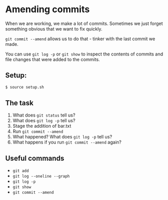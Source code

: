 # Amending commits

When we are working, we make a lot of commits.
Sometimes we just forget something obvious that we want to fix quickly.

`git commit --amend` allows us to do that - tinker with the last commit we made.

You can use `git log -p` or `git show` to inspect the contents of commits and file changes that were added to the commits.

## Setup:

```sh
$ source setup.sh
```

## The task

1. What does `git status` tell us?
2. What does `git log -p` tell us?
3. Stage the addition of bar.txt
4. Run `git commit --amend`
5. What happened? What does `git log -p` tell us?
6. What happens if you run `git commit --amend` again?

## Useful commands

- `git add`
- `git log --oneline --graph`
- `git log -p`
- `git show`
- `git commit --amend`
